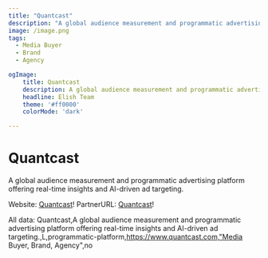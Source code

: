 ```yaml
---
title: "Quantcast"
description: "A global audience measurement and programmatic advertising platform offering real-time insights and AI-driven ad targeting."
image: /image.png
tags: 
  - Media Buyer
  - Brand
  - Agency

ogImage:
    title: Quantcast
    description: A global audience measurement and programmatic advertising platform offering real-time insights and AI-driven ad targeting.
    headline: Elish Team
    theme: '#ff0000'
    colorMode: 'dark'

---
```


# Quantcast

A global audience measurement and programmatic advertising platform offering real-time insights and AI-driven ad targeting.

Website: [Quantcast](https://www.quantcast.com)!
PartnerURL: [Quantcast](no)!

All data:
Quantcast,A global audience measurement and programmatic advertising platform offering real-time insights and AI-driven ad targeting.,L,programmatic-platform,https://www.quantcast.com,"Media Buyer, Brand, Agency",no